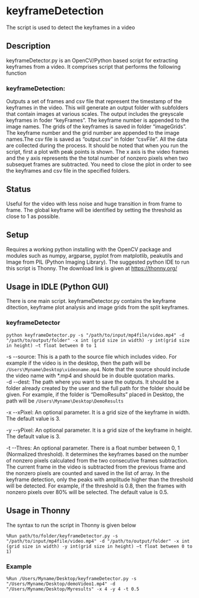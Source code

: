 # keyframeDetection
The script is used to detect the keyframes in a video

## Description
keyframeDetector.py is an OpenCV/Python based script for extracting keyframes from a video. It comprises script that performs the following function

### keyframeDetection: 
Outputs a set of frames and csv file that represent the timestamp of the keyframes in the video. This will generate an output folder with subfolders that contain images at various scales. The output includes the greyscale keyframes in foder “keyFrames”. The keyframe number is appended to the image names.  The grids of the keyframes is saved in folder “imageGrids”. The keyframe number and the grid number are appended to the image names.The csv file is saved as “output.csv” in folder “csvFile”. All the data are collected during the process. It should be noted that when you run the script, first a plot with peak points is shown. The x axis is the video frames and the y axis represents the the total number of nonzero pixels when two subsequet frames are subtracted. You need to close the plot in order to see the keyframes and csv file in the specified folders.    

## Status
Useful for the video with less noise and huge transition in from frame to frame. The global keyframe will be identified by setting the threshold as close to 1 as possible. 

## Setup
Requires a working python installing with the OpenCV package and modules such as numpy, argparse, pyplot from matplotlib, peakutils and Image from PIL (Python Imaging Library). The suggested python IDE to run this script is Thonny. The download link is given at https://thonny.org/

## Usage in IDLE (Python GUI)
There is one main script. keyframeDetector.py contains the keyframe ditection, keyframe plot analysis and image grids from the split keyframes.

### keyframeDetector
`python keyframeDetector.py -s "/path/to/input/mp4file/video.mp4" -d "/path/to/output/folder" -x int (grid size in width) -y int(grid size in height) –t float between 0 to 1`

-s  --source: This is a path to the source file which includes video. For example if the video is in the desktop, then the path will be `/Users\Myname\Desktop\videoname.mp4`. Note that the source should include the video name with *.mp4 and should be in double quotation marks.  
-d  --dest: The path where you want to save the outputs. It should be a folder already created by the user and the full path for the folder should be given. For example, if the folder is “DemoResults” placed in Desktop, the path will be `/Users\Myname\Desktop\DemoResults`

-x --xPixel: An optional parameter. It is a grid size of the keyframe in width. The default value is 3. 

-y --yPixel: An optional parameter. It is a grid size of the keyframe in height. The default value is 3. 

-t --Thres: An optional parameter. There is a float number between 0, 1 (Normalized threshold). It determines the keyframes based on the number of nonzero pixels calculated from the two consecutive frames subtraction. The current frame in the video is subtracted from the previous frame and the nonzero pixels are counted and saved in the list of array. In the keyframe detection, only the peaks with amplitude higher than the threshold will be detected. For example, if the threshold is 0.8, then the frames with nonzero pixels over 80% will be selected. The default value is 0.5. 

## Usage in Thonny
The syntax to run the script in Thonny is given below

`%Run path/to/folder/keyframeDetector.py -s "/path/to/input/mp4file/video.mp4" -d "/path/to/output/folder" -x int (grid size in width) -y int(grid size in height) –t float between 0 to 1)`

### Example
`%Run /Users/Myname/Desktop/keyframeDetector.py -s "/Users/Myname/Desktop/demoVideo1.mp4" -d "/Users/Myname/Desktop/Myresults" -x 4 -y 4 -t 0.5`
